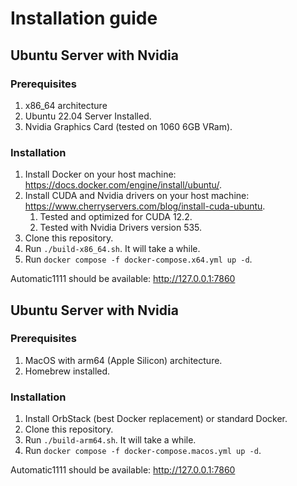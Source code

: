 # Installation guide



## Ubuntu Server with Nvidia

### Prerequisites
1. x86_64 architecture
1. Ubuntu 22.04 Server Installed.
1. Nvidia Graphics Card (tested on 1060 6GB VRam).

### Installation
1. Install Docker on your host machine: https://docs.docker.com/engine/install/ubuntu/.
1. Install CUDA and Nvidia drivers on your host machine: https://www.cherryservers.com/blog/install-cuda-ubuntu.
    1. Tested and optimized for CUDA 12.2.
    1. Tested with Nvidia Drivers version 535.
1. Clone this repository.
1. Run `./build-x86_64.sh`. It will take a while.
1. Run `docker compose -f docker-compose.x64.yml up -d`.

Automatic1111 should be available: http://127.0.0.1:7860

## Ubuntu Server with Nvidia

### Prerequisites
1. MacOS with arm64 (Apple Silicon) architecture.
1. Homebrew installed.

### Installation
1. Install OrbStack (best Docker replacement) or standard Docker.
1. Clone this repository.
1. Run `./build-arm64.sh`. It will take a while.
1. Run `docker compose -f docker-compose.macos.yml up -d`.

Automatic1111 should be available: http://127.0.0.1:7860
